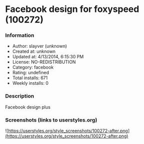 # Facebook design for foxyspeed (100272)

### Information
- Author: slayver (unknown)
- Created at: unknown
- Updated at: 4/13/2014, 6:15:30 PM
- License: NO-REDISTRIBUTION
- Category: facebook
- Rating: undefined
- Total installs: 671
- Weekly installs: 0


### Description
Facebook design plus


### Screenshots (links to userstyles.org)
![https://userstyles.org/style_screenshots/100272-after.png](https://userstyles.org/style_screenshots/100272-after.png)


